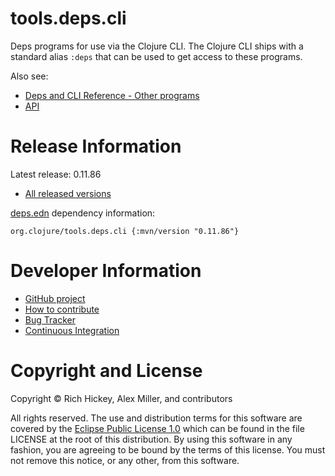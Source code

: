 tools.deps.cli
========================================

Deps programs for use via the Clojure CLI. The Clojure CLI ships with a standard alias `:deps` that can be used to get access to these programs.

Also see:

* [Deps and CLI Reference - Other programs](https://clojure.org/reference/clojure_cli#programs)
* [API](https://clojure.github.io/tools.deps.cli)

# Release Information

Latest release: 0.11.86

* [All released versions](https://search.maven.org/#search%7Cgav%7C1%7Cg%3A%22org.clojure%22%20AND%20a%3A%22tools.deps.cli%22)

[deps.edn](https://clojure.org/guides/deps_and_cli) dependency information:

```
org.clojure/tools.deps.cli {:mvn/version "0.11.86"}
```

# Developer Information

* [GitHub project](https://github.com/clojure/tools.deps.cli)
* [How to contribute](https://clojure.org/community/contributing)
* [Bug Tracker](https://clojure.atlassian.net/browse/TDEPS)
* [Continuous Integration](https://github.com/clojure/tools.deps.cli/actions/workflows/test.yml)

# Copyright and License

Copyright © Rich Hickey, Alex Miller, and contributors

All rights reserved. The use and
distribution terms for this software are covered by the
[Eclipse Public License 1.0] which can be found in the file
LICENSE at the root of this distribution. By using this software
in any fashion, you are agreeing to be bound by the terms of this
license. You must not remove this notice, or any other, from this
software.

[Eclipse Public License 1.0]: https://opensource.org/license/epl-1-0/
